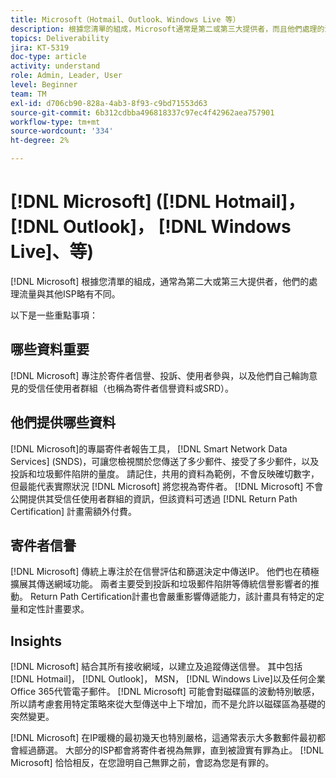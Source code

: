 ```yaml
---
title: Microsoft（Hotmail、Outlook、Windows Live 等）
description: 根據您清單的組成，Microsoft通常是第二或第三大提供者，而且他們處理的流量與其他ISP略有不同。
topics: Deliverability
jira: KT-5319
doc-type: article
activity: understand
role: Admin, Leader, User
level: Beginner
team: TM
exl-id: d706cb90-828a-4ab3-8f93-c9bd71553d63
source-git-commit: 6b312cdbba496818337c97ec4f42962aea757901
workflow-type: tm+mt
source-wordcount: '334'
ht-degree: 2%

---
```


# [!DNL Microsoft] ([!DNL Hotmail]， [!DNL Outlook]， [!DNL Windows Live]、等)

[!DNL Microsoft] 根據您清單的組成，通常為第二大或第三大提供者，他們的處理流量與其他ISP略有不同。

以下是一些重點事項：

## 哪些資料重要

[!DNL Microsoft] 專注於寄件者信譽、投訴、使用者參與，以及他們自己輪詢意見的受信任使用者群組（也稱為寄件者信譽資料或SRD）。

## 他們提供哪些資料

[!DNL Microsoft]的專屬寄件者報告工具， [!DNL Smart Network Data Services] (SNDS)，可讓您檢視關於您傳送了多少郵件、接受了多少郵件，以及投訴和垃圾郵件陷阱的量度。 請記住，共用的資料為範例，不會反映確切數字，但最能代表實際狀況 [!DNL Microsoft] 將您視為寄件者。 [!DNL Microsoft] 不會公開提供其受信任使用者群組的資訊，但該資料可透過 [!DNL Return Path Certification] 計畫需額外付費。

## 寄件者信譽

[!DNL Microsoft] 傳統上專注於在信譽評估和篩選決定中傳送IP。 他們也在積極擴展其傳送網域功能。 兩者主要受到投訴和垃圾郵件陷阱等傳統信譽影響者的推動。 Return Path Certification計畫也會嚴重影響傳遞能力，該計畫具有特定的定量和定性計畫要求。

## Insights

[!DNL Microsoft] 結合其所有接收網域，以建立及追蹤傳送信譽。 其中包括 [!DNL Hotmail]， [!DNL Outlook]， MSN， [!DNL Windows Live]以及任何企業Office 365代管電子郵件。 [!DNL Microsoft] 可能會對磁碟區的波動特別敏感，所以請考慮套用特定策略來從大型傳送中上下增加，而不是允許以磁碟區為基礎的突然變更。

[!DNL Microsoft] 在IP暖機的最初幾天也特別嚴格，這通常表示大多數郵件最初都會經過篩選。 大部分的ISP都會將寄件者視為無罪，直到被證實有罪為止。 [!DNL Microsoft] 恰恰相反，在您證明自己無罪之前，會認為您是有罪的。
